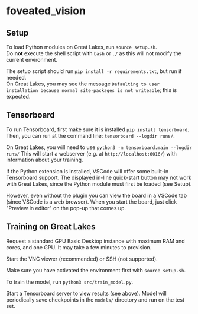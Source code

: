 # foveated_vision

## Setup
To load Python modules on Great Lakes, run `source setup.sh`.  
Do **not** execute the shell script with `bash` or `./` as this will not modify the current environment. 

The setup script should run `pip install -r requirements.txt`, but run if needed.  
On Great Lakes, you may see the message `Defaulting to user installation because normal site-packages is not writeable`; this is expected. 

## Tensorboard
To run Tensorboard, first make sure it is installed `pip install tensorboard`.  
Then, you can run at the command line: `tensorboard --logdir runs/`.  

On Great Lakes, you will need to use `python3 -m tensorboard.main --logdir runs/`
This will start a webserver (e.g. at `http://localhost:6016/`) with information about your training.  

If the Python extension is installed, VSCode will offer some built-in Tensorboard support. The displayed in-line quick-start button may not work with Great Lakes, since the Python module must first be loaded (see Setup).

However, even without the plugin you can view the board in a VSCode tab (since VSCode is a web browser). When you start the board, just click "Preview in editor" on the pop-up that comes up.

## Training on Great Lakes
Request a standard GPU Basic Desktop instance with maximum RAM and cores, and one GPU. 
It may take a few minutes to provision. 

Start the VNC viewer (recommended) or SSH (not supported). 

Make sure you have activated the environment first with `source setup.sh`. 

To train the model, run `python3 src/train_model.py`. 

Start a Tensorboard server to view results (see above). Model will periodically save checkpoints in the `models/` directory and run on the test set.
